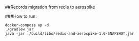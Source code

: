 ##Records migration from redis to aerospike

###How to run: 
```
docker-compose up -d
./gradlew jar
java -jar ./build/libs/redis-and-aerospike-1.0-SNAPSHOT.jar
```